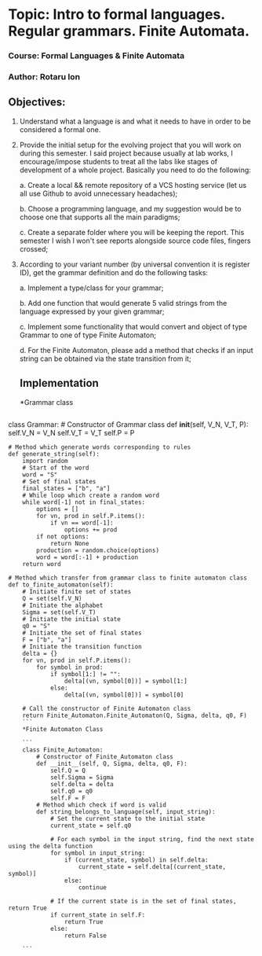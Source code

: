 # Topic: Intro to formal languages. Regular grammars. Finite Automata.

### Course: Formal Languages & Finite Automata
### Author: Rotaru Ion 

## Objectives:
1. Understand what a language is and what it needs to have in order to be considered a formal one.

2. Provide the initial setup for the evolving project that you will work on during this semester. I said project because usually at lab works, I encourage/impose students to treat all the labs like stages of development of a whole project. Basically you need to do the following:

    a. Create a local && remote repository of a VCS hosting service (let us all use Github to avoid unnecessary headaches);

    b. Choose a programming language, and my suggestion would be to choose one that supports all the main paradigms;

    c. Create a separate folder where you will be keeping the report. This semester I wish I won't see reports alongside source code files, fingers crossed;

3. According to your variant number (by universal convention it is register ID), get the grammar definition and do the following tasks:

    a. Implement a type/class for your grammar;

    b. Add one function that would generate 5 valid strings from the language expressed by your given grammar;

    c. Implement some functionality that would convert and object of type Grammar to one of type Finite Automaton;
    
    d. For the Finite Automaton, please add a method that checks if an input string can be obtained via the state transition from it;
    ## Implementation
    
    *Grammar class
    
    ```
class Grammar:
    # Constructor of Grammar class
    def __init__(self, V_N, V_T, P):
        self.V_N = V_N
        self.V_T = V_T
        self.P = P

    # Method which generate words corresponding to rules
    def generate_string(self):
        import random
        # Start of the word
        word = "S"
        # Set of final states
        final_states = ["b", "a"]
        # While loop which create a random word
        while word[-1] not in final_states:
            options = []
            for vn, prod in self.P.items():
                if vn == word[-1]:
                    options += prod
            if not options:
                return None
            production = random.choice(options)
            word = word[:-1] + production
        return word

    # Method which transfer from grammar class to finite automaton class
    def to_finite_automaton(self):
        # Initiate finite set of states
        Q = set(self.V_N)
        # Initiate the alphabet
        Sigma = set(self.V_T)
        # Initiate the initial state
        q0 = "S"
        # Initiate the set of final states
        F = ["b", "a"]
        # Initiate the transition function
        delta = {}
        for vn, prod in self.P.items():
            for symbol in prod:
                if symbol[1:] != "":
                    delta[(vn, symbol[0])] = symbol[1:]
                else:
                    delta[(vn, symbol[0])] = symbol[0]

        # Call the constructor of Finite Automaton class
        return Finite_Automaton.Finite_Automaton(Q, Sigma, delta, q0, F)
        ```
        *Finite Automaton Class
        
        ```
        class Finite_Automaton:
            # Constructor of Finite_Automaton class
            def __init__(self, Q, Sigma, delta, q0, F):
                self.Q = Q
                self.Sigma = Sigma
                self.delta = delta
                self.q0 = q0
                self.F = F
            # Method which check if word is valid
            def string_belongs_to_language(self, input_string):
                # Set the current state to the initial state
                current_state = self.q0

                # For each symbol in the input string, find the next state using the delta function
                for symbol in input_string:
                    if (current_state, symbol) in self.delta:
                        current_state = self.delta[(current_state, symbol)]
                    else:
                        continue

                # If the current state is in the set of final states, return True
                if current_state in self.F:
                    return True
                else:
                    return False

        ```
                 

